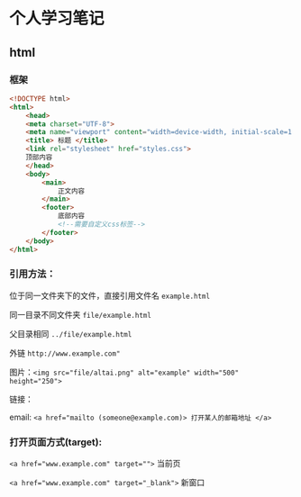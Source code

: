 # 个人学习笔记

## html

### 框架
```html
<!DOCTYPE html>
<html>
    <head>
    <meta charset="UTF-8">
    <meta name="viewport" content="width=device-width, initial-scale=1.0">
    <title> 标题 </title>
    <link rel="stylesheet" href="styles.css">
    顶部内容
    </head>
    <body>
        <main>
            正文内容
        </main>
        <footer>
            底部内容
            <!--需要自定义css标签-->
        </footer>
    </body>
</html>
```


### 引用方法：

位于同一文件夹下的文件，直接引用文件名 `example.html`

同一目录不同文件夹 `file/example.html`

父目录相同 `../file/example.html`

外链 `http://www.example.com"`

图片：`<img src="file/altai.png" alt="example" width="500" height="250">`

链接：

email: `<a href="mailto (someone@example.com)> 打开某人的邮箱地址 </a>`


### 打开页面方式(target):

`<a href="www.example.com" target="">` 当前页

`<a href="www.example.com" target="_blank">` 新窗口
